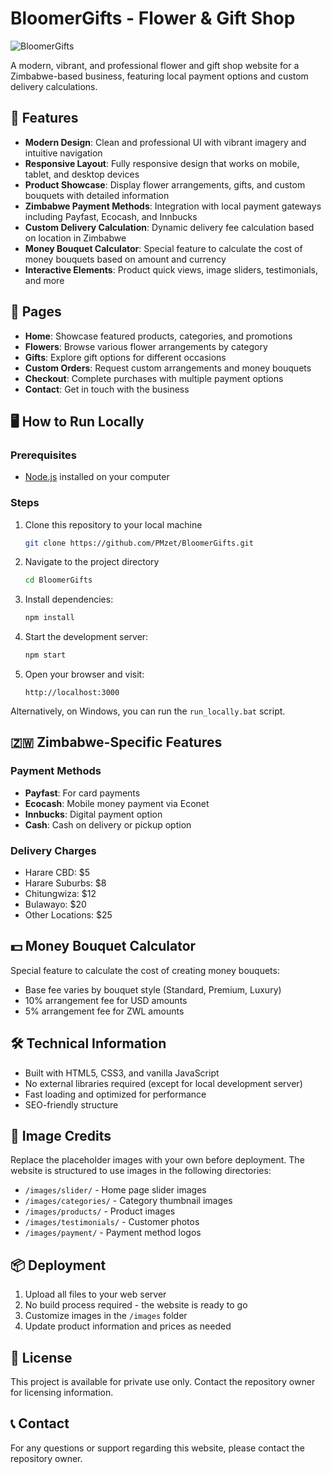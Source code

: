 # BloomerGifts - Flower & Gift Shop

![BloomerGifts](https://via.placeholder.com/800x400?text=BloomerGifts+-+Flower+%26+Gift+Shop)

A modern, vibrant, and professional flower and gift shop website for a Zimbabwe-based business, featuring local payment options and custom delivery calculations.

## 🌸 Features

- **Modern Design**: Clean and professional UI with vibrant imagery and intuitive navigation
- **Responsive Layout**: Fully responsive design that works on mobile, tablet, and desktop devices
- **Product Showcase**: Display flower arrangements, gifts, and custom bouquets with detailed information
- **Zimbabwe Payment Methods**: Integration with local payment gateways including Payfast, Ecocash, and Innbucks
- **Custom Delivery Calculation**: Dynamic delivery fee calculation based on location in Zimbabwe
- **Money Bouquet Calculator**: Special feature to calculate the cost of money bouquets based on amount and currency
- **Interactive Elements**: Product quick views, image sliders, testimonials, and more

## 📱 Pages

- **Home**: Showcase featured products, categories, and promotions
- **Flowers**: Browse various flower arrangements by category
- **Gifts**: Explore gift options for different occasions
- **Custom Orders**: Request custom arrangements and money bouquets
- **Checkout**: Complete purchases with multiple payment options
- **Contact**: Get in touch with the business

## 🖥️ How to Run Locally

### Prerequisites
- [Node.js](https://nodejs.org/) installed on your computer

### Steps
1. Clone this repository to your local machine
   ```bash
   git clone https://github.com/PMzet/BloomerGifts.git
   ```
2. Navigate to the project directory
   ```bash
   cd BloomerGifts
   ```
3. Install dependencies:
   ```bash
   npm install
   ```
4. Start the development server:
   ```bash
   npm start
   ```
5. Open your browser and visit:
   ```
   http://localhost:3000
   ```

Alternatively, on Windows, you can run the `run_locally.bat` script.

## 🇿🇼 Zimbabwe-Specific Features

### Payment Methods
- **Payfast**: For card payments
- **Ecocash**: Mobile money payment via Econet
- **Innbucks**: Digital payment option
- **Cash**: Cash on delivery or pickup option

### Delivery Charges
- Harare CBD: $5
- Harare Suburbs: $8
- Chitungwiza: $12
- Bulawayo: $20
- Other Locations: $25

## 💵 Money Bouquet Calculator

Special feature to calculate the cost of creating money bouquets:
- Base fee varies by bouquet style (Standard, Premium, Luxury)
- 10% arrangement fee for USD amounts
- 5% arrangement fee for ZWL amounts

## 🛠️ Technical Information

- Built with HTML5, CSS3, and vanilla JavaScript
- No external libraries required (except for local development server)
- Fast loading and optimized for performance
- SEO-friendly structure

## 📸 Image Credits

Replace the placeholder images with your own before deployment. The website is structured to use images in the following directories:

- `/images/slider/` - Home page slider images
- `/images/categories/` - Category thumbnail images
- `/images/products/` - Product images
- `/images/testimonials/` - Customer photos
- `/images/payment/` - Payment method logos

## 📦 Deployment

1. Upload all files to your web server
2. No build process required - the website is ready to go
3. Customize images in the `/images` folder
4. Update product information and prices as needed

## 📄 License

This project is available for private use only. Contact the repository owner for licensing information.

## 📞 Contact

For any questions or support regarding this website, please contact the repository owner. 